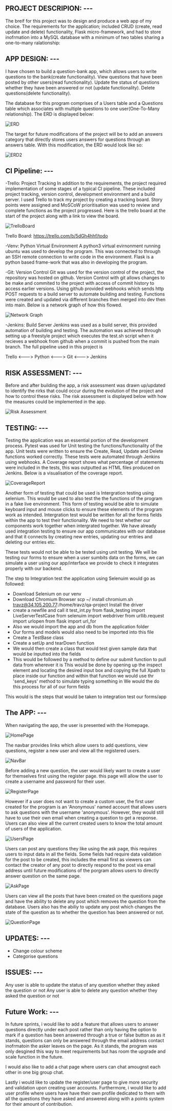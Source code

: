 ## PROJECT DESCRIPION: ---

The breif for this project was to design and produce a web app of my choice. 
The requirements for the application; included CRUD (create, read update and delete) functionality,
Flask micro-framework, and had to store inofrmation into a MySQL database with a minimum of two tables sharing a one-to-many ralationship:

## APP DESIGN: ---

I have chosen to build a question-bank app, which allows users to write questions to the bank(create functionality).
View questions that have been posted by other users(read functionality).
Update the status of questions whether they have been answered or not (update functionality).
Delete questions(delete functionality).

The database for this program comprises of a Users table and a Questions table which associates with multiple questions to one user(One-To-Many relationship).
The ERD is displayed below: 

![ERD](figures/ERD.png)

The target for future modifications of the project will be to add an answers category that directly stores users answers for questions through an answers table.
With this modification, the ERD would look like so:

![ERD2](figures/ERD2.png)

## CI Pipeline: ---

-Trello: Project Tracking
In addition to the requirements, the project required implementation of some stages of a typical CI pipeline. These included project tracking, version control, development environment and a build server. I used Trello to track my project by creating a tracking board. Story points were assigned and MoSCoW prioritisation was used to review and complete functions as the project progressed. Here is the trello board at the start of the project along with a link to view the board. 

![TrelloBoard](figures/TrelloBoard.png)

Trello Board:  https://trello.com/b/5dGh4hhf/todo

-Venv: Python Virtual Environment
A python3 virtual evirnonment running ubuntu was used to develop the program. This was connected to through an SSH remote connection to write code in the environment. Flask is a python based frame-work that was also in developing the program.

-Git: Version Control
Git was used for the version control of the project, the repository was hosted on github. 
Version Control with git allows changes to be make and commited to the project with access of commit history to access earlier versions. Using github provided webhooks which sends http POST requests to a build server to automate building and testing.
Functions were created and updated via different branches then merged into dev then into main. Below is a network graph of how this flowed.

![Network Graph](figures/NetworkGraph.png)

-Jenkins: Build Server
Jenkins was used as a build server, this provided automation of building and testing. The automation was achieved through setting up a freestyle project which executes the test.sh script when it recieves a webhook from github when a commit is pushed from the main branch. 
The full pipeline used in this project is

 Trello <---> Python <---> Git <---> Jenkins 

## RISK ASSESSMENT: ---

Before and after building the app, a risk assessment was drawn up/updated to identify the rirks that could occur during the evolution of the project and how to control these risks.
The risk assessment is displayed below with how the measures could be implemented in the app. 

![Risk Assessment](figures/RiskAssessment.png)

## TESTING: ---

Testing the application was an essential portion of the development process. 
Pytest was used for Unit testing the functions/functionality of the app. Unit tests were written to ensure the Create, Read, Update and Delete functions worked correctly.
These tests were automated through Jenkins using webhooks.
A Coverage report shows what percentage of statements were included in the tests, this was outputted as HTML files produced on Jenkins.
Below is a visualisation of the coverage report.

![CoverageReport](figures/CoverageReport.png)

Another form of testing that could be used is Intergration testing using selenium. This would be used to also test the the functions of the program in a fake live environment. This form of testing would be able to simulate keyboard input and mouse clicks to ensure these elements of the program work as intended. Intergration test would be written for all the forms fields within the app to test their functionality.
We need to test whether our components work together when intergrated together.
We have already used integration testing to ensure our app communicates with our database and that it connects by creating new entries, updating our entries and deleting our entries etc.

These tests would not be able to be tested using unit testing.
We will be testing our forms to ensure when a user sumbits data on the forms, we can simulate a user using our app/interface we provide to check it integrates properly with our backend.

The step to Integration test the application using Selenuim would go as followed:

- Download Selenium on our venv
- Download Chromium Browser
scp ~/ install chromium.sh travz@34.105.200.77:/home/travz/qa-project
Install the driver
- create a newfile and call it test_int.py
from flask_testing import LiveServerTestCase
from selenuim import webdriver
from urllib.request import urlopen
from flask import url_for
- Also we would import the app and db from the application folder
- Our forms and models would also need to be imported into this file
- Create a TestBase class
- Create a setUp and tearDown function
- We would then create a class that would test given sample data that would be inputted into the fields 
- This would be followed by a method to define our submit function to pull data from wherever it is
This would be done by opening up the inspect element and locating the desired input box and copying the full Xpath to place inside our function and within that function we would use thr 'send_keys' method to simulate typing something in
We would the do this process for all of our form fields 

This would is the steps that would be taken to integration test our forms/app

## The APP: ---

When navigating the app, the user is presented with the Homepage.

![HomePage](figures/homepage.png)

The navbar provides links which allow users to add questions, view questions, register a new user and view all the registered users.

![NavBar](figures/navbar.png)

Before adding a new question, the user would likely want to create a user for themselves first using the register page.
this page will allow the user to create a username and password for their user.

![RegisterPage](figures/registerpage.png)

However if a user does not want to create a custom user, the first user created for the program is an 'Anonymous' named account that allows users to ask questions with the username 'anonymous'. However, they would still have to use their own email when creating a question to get a response.
Users can also view all the current created users to know the total amount of users of the application.

![UsersPage](figures/userspage.png)

Users can post any questions they like using the ask page, this requires users to input data in all the fields. Some fields had require data validation for the post to be created, this includes the email first as viewers can contact the creator of any post to directly respond to the post via email address until future modifications of the porgram allows users to directly answer question on the same page. 

![AskPage](figures/askpage.png)

Users can view all the posts that have been created on the questions page and have the ability to delete any post which removes the question from the database.
Users also has the abiliy to update any post which changes the state of the question as to whether the question has been answered or not.

![QuestionPage](figures/questionspage.png)

## UPDATES: ---

- Change colour scheme 
- Categorise questions

## ISSUES: ---

Any user is able to update the status of any question whether they asked the question or not
Any user is able to delete any question whether they asked the question or not

## Future Work: ---

In future sprints, i would like to add a feature that allows users to answer questions directly under each post rather than only having the option to mark if a question has been answered through a true or false button as as it stands, questions can only be answered through the email address contact inofrmatoin the asker leaves on the page. As it stands, the program was only desgined this way to meet requirements but has room the upgrade and scale function in the future. 

I would also like to add a chat page where users can chat amougnst each other in one big group chat.

Lastly i would like to update the register/user page to give more security and validation upon creating user accounts. Furthermore, i would like to add user profile where users have have their own profile dedicated to them with all the questions they have asked and answered along with a points system for their amount of contribution.